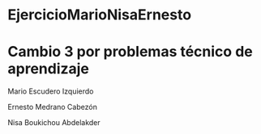 # EjercicioMarioNisaErnesto
# Cambio 3 por problemas técnico de aprendizaje

Mario Escudero Izquierdo

Ernesto Medrano Cabezón

Nisa Boukichou Abdelakder